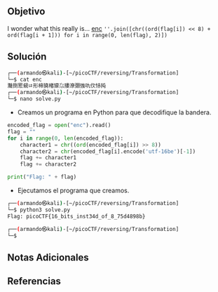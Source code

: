 ## Objetivo
I wonder what this really is... [enc](https://mercury.picoctf.net/static/77a2b202236aa741e988581e78d277a6/enc) `''.join([chr((ord(flag[i]) << 8) + ord(flag[i + 1])) for i in range(0, len(flag), 2)])`
## Solución

```bash
┌──(armando㉿kali)-[~/picoCTF/reversing/Transformation]
└─$ cat enc          
灩捯䍔䙻ㄶ形楴獟楮獴㌴摟潦弸強㕤㐸㤸扽                                                                                                                    
┌──(armando㉿kali)-[~/picoCTF/reversing/Transformation]
└─$ nano solve.py
```
- Creamos un programa en Python para que decodifique la bandera.
```python
encoded_flag = open("enc").read()
flag = ""
for i in range(0, len(encoded_flag)):
    character1 = chr((ord(encoded_flag[i]) >> 8))
    character2 = chr(encoded_flag[i].encode('utf-16be')[-1])
    flag += character1
    flag += character2

print("Flag: " + flag)
```
- Ejecutamos el programa que creamos.
```bash
┌──(armando㉿kali)-[~/picoCTF/reversing/Transformation]
└─$ python3 solve.py
Flag: picoCTF{16_bits_inst34d_of_8_75d4898b}

┌──(armando㉿kali)-[~/picoCTF/reversing/Transformation]
└─$ 
```

## Notas Adicionales
## Referencias